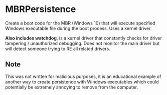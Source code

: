 # MBRPersistence
Create a boot code for the MBR (Windows 10) that will execute specified Windows executable file during the boot process.
Uses a kernel driver.

**Also includes watchdog**, is a kernel driver that constantly checks for driver tampering / unauthorized debugging.
Does not monitor the main driver but will detect someone trying to RE all related drivers.

## Note

This was not written for malicious purposes, it is an educational example of another way to create persistence
with Windows executables which could potentially be extremely annoying to remove from the computer.
